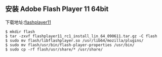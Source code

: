 ## 安装 Adobe Flash Player 11 64bit ##

下载地址:[flashplayer11](http://labs.adobe.com/downloads/flashplayer11.html)

	$ mkdir flash
	$ tar -zxvf flashplayer11_rc1_install_lin_64_090611.tar.gz -C flash
	$ sudo mv flash/libflashplayer.so /usr/lib64/mozilla/plugins/
	$ sudo mv flash/usr/bin/flash-player-properties /usr/bin/
	$ sudo cp -rf flash/usr/share/* /usr/share/
